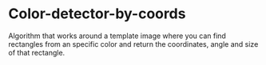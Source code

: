 # Color-detector-by-coords
Algorithm that works around a template image where you can find rectangles from an specific color and return the coordinates, angle and size of that rectangle.
